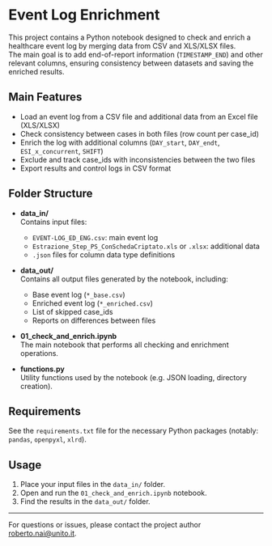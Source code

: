 # Event Log Enrichment

This project contains a Python notebook designed to check and enrich a healthcare event log by merging data from CSV and XLS/XLSX files.  
The main goal is to add end-of-report information (`TIMESTAMP_END`) and other relevant columns, ensuring consistency between datasets and saving the enriched results.

## Main Features

- Load an event log from a CSV file and additional data from an Excel file (XLS/XLSX)
- Check consistency between cases in both files (row count per case_id)
- Enrich the log with additional columns (`DAY_start`, `DAY_endt`, `ESI_x_concurrent`, `SHIFT`)
- Exclude and track case_ids with inconsistencies between the two files
- Export results and control logs in CSV format

## Folder Structure

- **data_in/**  
  Contains input files:  
  - `EVENT-LOG_ED_ENG.csv`: main event log  
  - `Estrazione_Step_PS_ConSchedaCriptato.xls` or `.xlsx`: additional data  
  - `.json` files for column data type definitions

- **data_out/**  
  Contains all output files generated by the notebook, including:  
  - Base event log (`*_base.csv`)
  - Enriched event log (`*_enriched.csv`)
  - List of skipped case_ids
  - Reports on differences between files

- **01_check_and_enrich.ipynb**  
  The main notebook that performs all checking and enrichment operations.

- **functions.py**  
  Utility functions used by the notebook (e.g. JSON loading, directory creation).

## Requirements

See the `requirements.txt` file for the necessary Python packages (notably: `pandas`, `openpyxl`, `xlrd`).

## Usage

1. Place your input files in the `data_in/` folder.
2. Open and run the `01_check_and_enrich.ipynb` notebook.
3. Find the results in the `data_out/` folder.

---

For questions or issues, please contact the project author [roberto.nai@unito.it](roberto.nai@unito.it).